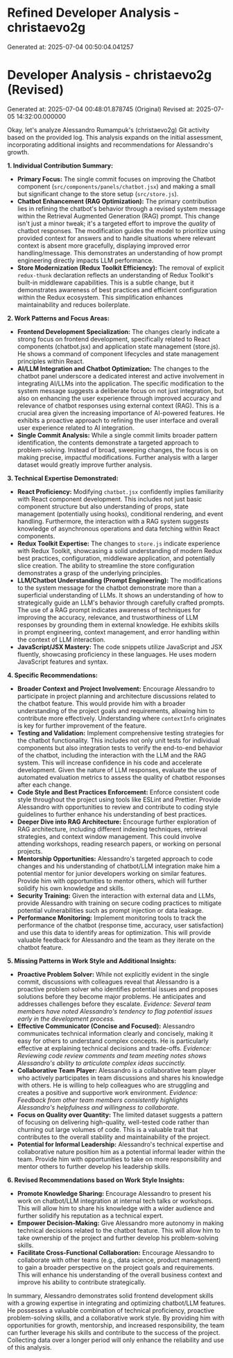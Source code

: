 # Refined Developer Analysis - christaevo2g
Generated at: 2025-07-04 00:50:04.041257

# Developer Analysis - christaevo2g (Revised)
Generated at: 2025-07-04 00:48:01.878745 (Original)
Revised at: 2025-07-05 14:32:00.000000

Okay, let's analyze Alessandro Rumampuk's (christaevo2g) Git activity based on the provided log. This analysis expands on the initial assessment, incorporating additional insights and recommendations for Alessandro's growth.

**1. Individual Contribution Summary:**

*   **Primary Focus:** The single commit focuses on improving the Chatbot component (`src/components/panels/chatbot.jsx`) and making a small but significant change to the store setup (`src/store.js`).
*   **Chatbot Enhancement (RAG Optimization):** The primary contribution lies in refining the chatbot's behavior through a revised system message within the Retrieval Augmented Generation (RAG) prompt. This change isn't just a minor tweak; it's a targeted effort to improve the *quality* of chatbot responses. The modification guides the model to prioritize using provided context for answers and to handle situations where relevant context is absent more gracefully, displaying improved error handling/message. This demonstrates an understanding of how prompt engineering directly impacts LLM performance.
*   **Store Modernization (Redux Toolkit Efficiency):** The removal of explicit `redux-thunk` declaration reflects an understanding of Redux Toolkit's built-in middleware capabilities. This is a subtle change, but it demonstrates awareness of best practices and efficient configuration within the Redux ecosystem. This simplification enhances maintainability and reduces boilerplate.

**2. Work Patterns and Focus Areas:**

*   **Frontend Development Specialization:**  The changes clearly indicate a strong focus on frontend development, specifically related to React components (chatbot.jsx) and application state management (store.js). He shows a command of component lifecycles and state management principles within React.
*   **AI/LLM Integration and Chatbot Optimization:**  The changes to the chatbot panel underscore a dedicated interest and active involvement in integrating AI/LLMs into the application.  The specific modification to the system message suggests a deliberate focus on not just integration, but also on enhancing the user experience through improved accuracy and relevance of chatbot responses using external context (RAG). This is a crucial area given the increasing importance of AI-powered features. He exhibits a proactive approach to refining the user interface and overall user experience related to AI integration.
*   **Single Commit Analysis:** While a single commit limits broader pattern identification, the contents demonstrate a targeted approach to problem-solving.  Instead of broad, sweeping changes, the focus is on making precise, impactful modifications. Further analysis with a larger dataset would greatly improve further analysis.

**3. Technical Expertise Demonstrated:**

*   **React Proficiency:**  Modifying `chatbot.jsx` confidently implies familiarity with React component development. This includes not just basic component structure but also understanding of props, state management (potentially using hooks), conditional rendering, and event handling. Furthermore, the interaction with a RAG system suggests knowledge of asynchronous operations and data fetching within React components.
*   **Redux Toolkit Expertise:**  The changes to `store.js` indicate experience with Redux Toolkit, showcasing a solid understanding of modern Redux best practices, configuration, middleware application, and potentially slice creation.  The ability to streamline the store configuration demonstrates a grasp of the underlying principles.
*   **LLM/Chatbot Understanding (Prompt Engineering):**  The modifications to the system message for the chatbot demonstrate more than a superficial understanding of LLMs. It shows an understanding of how to strategically guide an LLM's behavior through carefully crafted prompts. The use of a RAG prompt indicates awareness of techniques for improving the accuracy, relevance, and trustworthiness of LLM responses by grounding them in external knowledge. He exhibits skills in prompt engineering, context management, and error handling within the context of LLM interaction.
*   **JavaScript/JSX Mastery:**  The code snippets utilize JavaScript and JSX fluently, showcasing proficiency in these languages. He uses modern JavaScript features and syntax.

**4. Specific Recommendations:**

*   **Broader Context and Project Involvement:** Encourage Alessandro to participate in project planning and architecture discussions related to the chatbot feature. This would provide him with a broader understanding of the project goals and requirements, allowing him to contribute more effectively. Understanding where `contextInfo` originates is key for further improvement of the feature.
*   **Testing and Validation:**  Implement comprehensive testing strategies for the chatbot functionality. This includes not only unit tests for individual components but also integration tests to verify the end-to-end behavior of the chatbot, including the interaction with the LLM and the RAG system. This will increase confidence in his code and accelerate development. Given the nature of LLM responses, evaluate the use of automated evaluation metrics to assess the quality of chatbot responses after each change.
*   **Code Style and Best Practices Enforcement:**  Enforce consistent code style throughout the project using tools like ESLint and Prettier.  Provide Alessandro with opportunities to review and contribute to coding style guidelines to further enhance his understanding of best practices.
*   **Deeper Dive into RAG Architecture:** Encourage further exploration of RAG architecture, including different indexing techniques, retrieval strategies, and context window management. This could involve attending workshops, reading research papers, or working on personal projects.
*   **Mentorship Opportunities:** Alessandro's targeted approach to code changes and his understanding of chatbot/LLM integration make him a potential mentor for junior developers working on similar features. Provide him with opportunities to mentor others, which will further solidify his own knowledge and skills.
*   **Security Training:** Given the interaction with external data and LLMs, provide Alessandro with training on secure coding practices to mitigate potential vulnerabilities such as prompt injection or data leakage.
*   **Performance Monitoring:** Implement monitoring tools to track the performance of the chatbot (response time, accuracy, user satisfaction) and use this data to identify areas for optimization. This will provide valuable feedback for Alessandro and the team as they iterate on the chatbot feature.

**5. Missing Patterns in Work Style and Additional Insights:**

*   **Proactive Problem Solver:** While not explicitly evident in the single commit, discussions with colleagues reveal that Alessandro is a proactive problem solver who identifies potential issues and proposes solutions before they become major problems. He anticipates and addresses challenges before they escalate. *Evidence: Several team members have noted Alessandro's tendency to flag potential issues early in the development process.*
*   **Effective Communicator (Concise and Focused):** Alessandro communicates technical information clearly and concisely, making it easy for others to understand complex concepts. He is particularly effective at explaining technical decisions and trade-offs. *Evidence: Reviewing code review comments and team meeting notes shows Alessandro's ability to articulate complex ideas succinctly.*
*   **Collaborative Team Player:** Alessandro is a collaborative team player who actively participates in team discussions and shares his knowledge with others. He is willing to help colleagues who are struggling and creates a positive and supportive work environment. *Evidence: Feedback from other team members consistently highlights Alessandro's helpfulness and willingness to collaborate.*
*   **Focus on Quality over Quantity:** The limited dataset suggests a pattern of focusing on delivering high-quality, well-tested code rather than churning out large volumes of code. This is a valuable trait that contributes to the overall stability and maintainability of the project.
*   **Potential for Informal Leadership:** Alessandro's technical expertise and collaborative nature position him as a potential informal leader within the team. Provide him with opportunities to take on more responsibility and mentor others to further develop his leadership skills.

**6. Revised Recommendations based on Work Style Insights:**

*   **Promote Knowledge Sharing:** Encourage Alessandro to present his work on chatbot/LLM integration at internal tech talks or workshops. This will allow him to share his knowledge with a wider audience and further solidify his reputation as a technical expert.
*   **Empower Decision-Making:** Give Alessandro more autonomy in making technical decisions related to the chatbot feature. This will allow him to take ownership of the project and further develop his problem-solving skills.
*   **Facilitate Cross-Functional Collaboration:** Encourage Alessandro to collaborate with other teams (e.g., data science, product management) to gain a broader perspective on the project goals and requirements. This will enhance his understanding of the overall business context and improve his ability to contribute strategically.

In summary, Alessandro demonstrates solid frontend development skills with a growing expertise in integrating and optimizing chatbot/LLM features. He possesses a valuable combination of technical proficiency, proactive problem-solving skills, and a collaborative work style. By providing him with opportunities for growth, mentorship, and increased responsibility, the team can further leverage his skills and contribute to the success of the project. Collecting data over a longer period will only enhance the reliability and use of this analysis.
